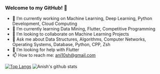 ### Welcome to my GitHub! 💙
<!--
**anishmo99/anishmo99** is a ✨ _special_ ✨ repository because its `README.md` (this file) appears on your GitHub profile.

<!--Here are some ideas to get you started:-->

- 🔭 I’m currently working on Machine Learning, Deep Learning, Python Development, Cloud Computing
- 🌱 I’m currently learning Data Mining, Flutter, Competitive Programming
- 👯 I’m looking to collaborate on Machine Learning Projects
- 💬 Ask me about Data Structures, Algorithms, Computer Networks, Operating Systems, Database, Python, CPP, Zsh
- 🤔 I’m looking for help with Flutter
- 📫 How to reach me: ani10sh@gmail.com

<!-- - 😄 Pronouns: ... -->
<!-- - ⚡ Fun fact: ...
-->

[![Top Langs](https://github-readme-stats.vercel.app/api/top-langs/?username=anishmo99&&hide=jupyter%20notebook,cmake,makefile,powershell&langs_count=20&layout=compact)](https://github.com/anishmo99/github-readme-stats)
![Anish's github stats](https://github-readme-stats.vercel.app/api?username=anishmo99&show_icons=true)
